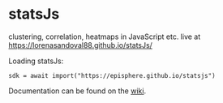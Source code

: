 # statsJs

clustering, correlation, heatmaps in JavaScript etc. 
live at https://lorenasandoval88.github.io/statsJs/

Loading statsJs:

`sdk = await import("https://episphere.github.io/statsjs")`

Documentation can be found on the [wiki](https://github.com/episphere/statsJs/wiki).
